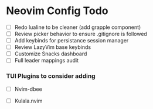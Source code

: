 # Neovim Config Todo

- [ ] Redo lualine to be cleaner (add grapple component)
- [ ] Review picker behavior to ensure .gitignore is followed
- [ ] Add keybinds for persistance session manager
- [ ] Review LazyVim base keybinds
- [ ] Customize Snacks dashboard
- [ ] Full leader mappings audit

### TUI Plugins to consider adding

- [ ] Nvim-dbee
- [ ] Kulala.nvim

